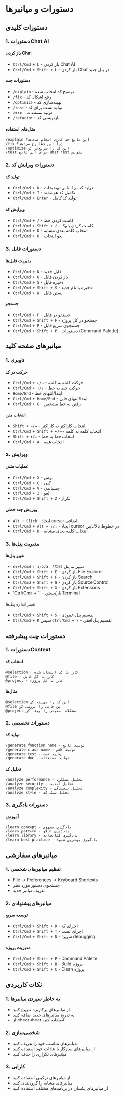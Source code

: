 # دستورات و میانبرها

## دستورات کلیدی

### 1. دستورات Chat AI

#### باز کردن Chat
- `Ctrl/Cmd + L` - باز کردن Chat AI
- `Ctrl/Cmd + Shift + L` - باز کردن Chat در پنل جدید

#### دستورات چت
- `/explain` - توضیح کد انتخاب شده
- `/fix` - رفع اشکال کد
- `/optimize` - بهینه‌سازی کد
- `/test` - تولید تست برای کد
- `/doc` - تولید مستندات
- `/refactor` - بازنویسی کد

#### مثال‌های استفاده
```
/explain این تابع چه کاری انجام می‌دهد؟
/fix چرا این خطا رخ می‌دهد؟
/optimize این کد را سریع‌تر کن
/test برای این تابع unit test بنویس
```

### 2. دستورات ویرایش کد

#### تولید کد
- `Ctrl/Cmd + K` - تولید کد بر اساس توضیحات
- `Ctrl/Cmd + I` - تکمیل کد هوشمند
- `Ctrl/Cmd + Enter` - تولید کد کامل

#### ویرایش کد
- `Ctrl/Cmd + /` - کامنت کردن خط
- `Ctrl/Cmd + Shift + /` - کامنت کردن بلوک
- `Ctrl/Cmd + D` - انتخاب کلمه بعدی مشابه
- `Ctrl/Cmd + U` - لغو انتخاب

### 3. دستورات فایل

#### مدیریت فایل‌ها
- `Ctrl/Cmd + N` - فایل جدید
- `Ctrl/Cmd + O` - باز کردن فایل
- `Ctrl/Cmd + S` - ذخیره فایل
- `Ctrl/Cmd + Shift + S` - ذخیره با نام جدید
- `Ctrl/Cmd + W` - بستن فایل

#### جستجو
- `Ctrl/Cmd + F` - جستجو در فایل
- `Ctrl/Cmd + Shift + F` - جستجو در کل پروژه
- `Ctrl/Cmd + P` - جستجوی سریع فایل
- `Ctrl/Cmd + Shift + P` - دستورات (Command Palette)

## میانبرهای صفحه کلید

### 1. ناوبری

#### حرکت در کد
- `Ctrl/Cmd + ←/→` - حرکت کلمه به کلمه
- `Ctrl/Cmd + ↑/↓` - حرکت خط به خط
- `Home/End` - ابتدا/انتهای خط
- `Ctrl/Cmd + Home/End` - ابتدا/انتهای فایل
- `Ctrl/Cmd + G` - رفتن به خط مشخص

#### انتخاب متن
- `Shift + ←/→` - انتخاب کاراکتر به کاراکتر
- `Ctrl/Cmd + Shift + ←/→` - انتخاب کلمه به کلمه
- `Shift + ↑/↓` - انتخاب خط به خط
- `Ctrl/Cmd + A` - انتخاب همه

### 2. ویرایش

#### عملیات متنی
- `Ctrl/Cmd + X` - برش
- `Ctrl/Cmd + C` - کپی
- `Ctrl/Cmd + V` - چسباندن
- `Ctrl/Cmd + Z` - لغو
- `Ctrl/Cmd + Shift + Z` - تکرار

#### ویرایش چند خطی
- `Alt + Click` - ایجاد cursor اضافی
- `Ctrl/Cmd + Alt + ↑/↓` - ایجاد cursor در خطوط بالا/پایین
- `Ctrl/Cmd + D` - انتخاب کلمه بعدی مشابه

### 3. مدیریت پنل‌ها

#### تغییر پنل‌ها
- `Ctrl/Cmd + 1/2/3` - تغییر به پنل 1/2/3
- `Ctrl/Cmd + Shift + E` - باز کردن File Explorer
- `Ctrl/Cmd + Shift + F` - باز کردن Search
- `Ctrl/Cmd + Shift + G` - باز کردن Source Control
- `Ctrl/Cmd + Shift + X` - باز کردن Extensions
- `Ctrl/Cmd + `` - باز/بستن Terminal

#### تغییر اندازه پنل‌ها
- `Ctrl/Cmd + Shift + 5` - تقسیم پنل عمودی
- `Ctrl/Cmd + K` سپس `Ctrl/Cmd + \` - تقسیم پنل افقی

## دستورات چت پیشرفته

### 1. دستورات Context

#### انتخاب کد
```
@selection - کار با کد انتخاب شده
@file - کار با کل فایل
@project - کار با کل پروژه
```

#### مثال‌ها
```
@selection این کد را بهینه کن
@file این فایل را بررسی کن
@project مشکلات امنیتی را پیدا کن
```

### 2. دستورات تخصصی

#### تولید کد
```
/generate function name - تولید تابع
/generate class name - تولید کلاس
/generate test - تولید تست
/generate doc - تولید مستندات
```

#### تحلیل کد
```
/analyze performance - تحلیل عملکرد
/analyze security - تحلیل امنیت
/analyze complexity - تحلیل پیچیدگی
/analyze style - تحلیل سبک کد
```

### 3. دستورات یادگیری

#### آموزش
```
/learn concept - یادگیری مفهوم
/learn pattern - یادگیری الگو
/learn library - یادگیری کتابخانه
/learn best-practice - یادگیری بهترین شیوه
```

## میانبرهای سفارشی

### 1. تنظیم میانبرهای شخصی
- File → Preferences → Keyboard Shortcuts
- جستجوی دستور مورد نظر
- تعریف میانبر جدید

### 2. میانبرهای پیشنهادی

#### توسعه سریع
- `Ctrl/Cmd + Shift + R` - اجرای کد
- `Ctrl/Cmd + Shift + T` - اجرای تست
- `Ctrl/Cmd + Shift + D` - شروع debugging

#### مدیریت پروژه
- `Ctrl/Cmd + Shift + P` - Command Palette
- `Ctrl/Cmd + Shift + B` - Build پروژه
- `Ctrl/Cmd + Shift + C` - Clean پروژه

## نکات کاربردی

### 1. به خاطر سپردن میانبرها
- از میانبرهای پرکاربرد شروع کنید
- به تدریج میانبرهای جدید اضافه کنید
- از cheat sheet استفاده کنید

### 2. شخصی‌سازی
- میانبرهای مناسب خود را تعریف کنید
- از میانبرهای سازگار با عادات خود استفاده کنید
- میانبرهای تکراری را حذف کنید

### 3. کارایی
- از میانبرهای ترکیبی استفاده کنید
- میانبرهای مشابه را گروه‌بندی کنید
- از میانبرهای یکسان در برنامه‌های مختلف استفاده کنید